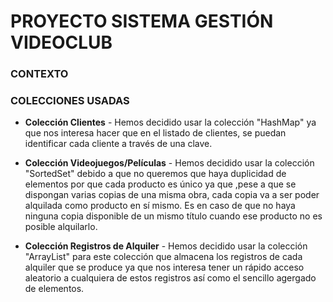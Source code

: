 # PROYECTO SISTEMA GESTIÓN VIDEOCLUB
### CONTEXTO




### COLECCIONES USADAS
  * **Colección Clientes** - Hemos decidido usar la colección "HashMap" ya que nos interesa hacer que en el listado de clientes, se puedan identificar cada cliente a través de una clave.
  
  * **Colección Videojuegos/Películas** - Hemos decidido usar la colección "SortedSet" debido a que no queremos que haya duplicidad de elementos por que cada producto es único ya que ,pese a que se dispongan varias copias de una misma obra, cada copia va a ser poder alquilada como producto en sí mismo. Es en caso de que no haya ninguna copia disponible de un mismo título cuando ese producto no es posible alquilarlo. 
  
  * **Colección Registros de Alquiler** - Hemos decidido usar la colección "ArrayList" para este colección que almacena los registros de cada alquiler que se produce ya que nos interesa tener un rápido acceso aleatorio a cualquiera de estos registros así como el sencillo agergado de elementos.
